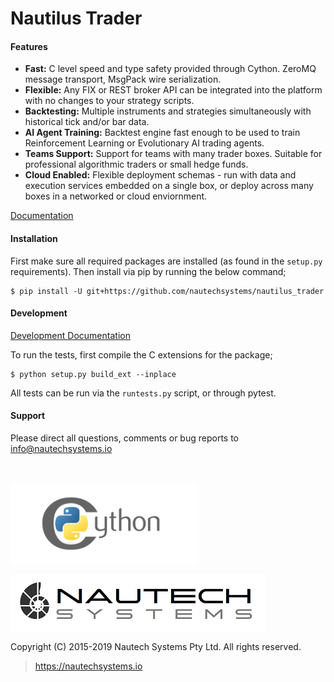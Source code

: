 # Nautilus Trader

#### Features
* **Fast:** C level speed and type safety provided through Cython. ZeroMQ message transport, MsgPack wire serialization.
* **Flexible:** Any FIX or REST broker API can be integrated into the platform with no changes to your strategy scripts.
* **Backtesting:** Multiple instruments and strategies simultaneously with historical tick and/or bar data.
* **AI Agent Training:** Backtest engine fast enough to be used to train Reinforcement Learning or Evolutionary AI trading agents.
* **Teams Support:** Support for teams with many trader boxes. Suitable for professional algorithmic traders or small hedge funds.
* **Cloud Enabled:** Flexible deployment schemas - run with data and execution services embedded on a single box, or deploy across many boxes in a networked or cloud enviornment.

[Documentation](https://nautechsystems.io/nautilus/api)

#### Installation
First make sure all required packages are installed (as found in the `setup.py` requirements).
Then install via pip by running the below command;

    $ pip install -U git+https://github.com/nautechsystems/nautilus_trader

#### Development
[Development Documentation](docs/development)

To run the tests, first compile the C extensions for the package;

    $ python setup.py build_ext --inplace

All tests can be run via the `runtests.py` script, or through pytest.

#### Support
Please direct all questions, comments or bug reports to info@nautechsystems.io

<br/><br/>
![Alt text](docs/artwork/cython-logo-small.png "cython")

![Alt text](docs/artwork/nautechsystems_logo_small.png?raw=true "logo")

Copyright (C) 2015-2019 Nautech Systems Pty Ltd. All rights reserved.

> https://nautechsystems.io
